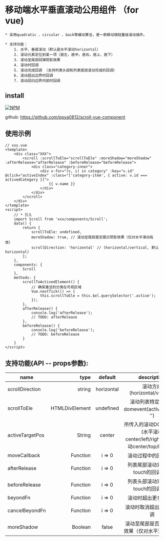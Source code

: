 # 移动端水平垂直滚动公用组件 （for vue)
    * 采用quadratic 、circular 、back等缓动算法，是一款移动端轻量级滚动插件。

```
* 支持功能：
    1. 水平、垂直滚动（默认是水平滚动horizontal）
    2. 滚动元素定位到某一项（居左，居中，居右，居上、居下）
    3. 滚动至尾部回弹阴影效果
    4. 滚动时回调
    5. 滚动完成回调 （支持列表头部和列表尾部滚动完成的回调）
    6. 滚动超出边界时回调
    7. 滚动回归边界内部时回调
```
## install

[![NPM](https://nodei.co/npm/scroll-vue-component.png)](https://nodei.co/npm/scroll-vue-component/)

github: <https://github.com/ppya0812/scroll-vue-component>

## 使用示例

```
// xxx.vue
<template>
    <div class="XXX">
        <scroll :scrollToEle="scrollToEle" :moreShadow="moreShadow" :afterRelease="afterRelease" :beforeRelease="beforeRelease">
            <div class="category-inner">
                <div v-for="(v, i) in category" :key="v.id" @click="activeIndex" :class="['category-item', { active: v.id === activedCategory }]">
                    {{ v.name }}
                </div>
            </div>
        </scroll>
    </div>
</template>
<script>
    // * 引入
    import Scroll from 'xxx/components/Scroll';
    data() {
        return {
            scrollToEle: undefined,
            moreShadow: true, // 滚动至尾部是否展示阴影效果（仅对水平滑动有效）
            scrollDirection: 'horizontal' // (horizontal/vertical, 默认horizontal)
        };
    },
    components: {
        Scroll
    },
    methods: {
        scrollToActivedElement() {
            // 确保激活的分类在可视区域
            Vue.nextTick(() => {
                this.scrollToEle = this.$el.querySelector('.active');
            });
        },
        afterRelease() {
            console.log('afterRelease');
            // TODO: afterRelease
        },
        beforeRelease() {
            console.log('beforeRelease');
            // TODO: beforeRelease
        }
    }
</script>
```

## 支持功能(API -- props参数):
name            |           type |  default   |                        description
--------------- | -------------: | :--------: | :--------------------------------------------------------:
scrollDirection |         string | horizontal |                 滚动方向(horizontal/vertical)
scrollToEle     | HTMLDivElement | undefined  |             滚动列表特定元素的domevent(activeEvent： '')
activeTargetPos |         String |   center   | 所传入的滚动DOM的位置(水平滚动center/left/right, 垂直滚动center/top/bottom)
moveCallback    |       Function |   i => 0   |                         滚动过程中的回调函数
afterRelease    |       Function |   i => 0   |                    列表尾部滚动完成释放touch的回调函数
beforeRelease   |       Function |   i => 0   |                    列表头部滚动完成释放touch的回调函数
beyondFn        |       Function |   i => 0   |                         滚动时超出更多时回调
cancelBeyondFn  |       Function |   i => 0   |                        滚动时取消超出更多时回调
moreShadow      |        Boolean |   false    |                  滚动至尾部是否展示阴影效果（仅对水平滑动有效）
